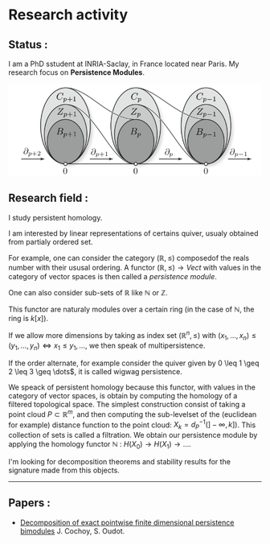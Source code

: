 Research activity
=================

Status :
--------

I am a PhD sstudent at INRIA-Saclay, in France located near Paris.
My research focus on __Persistence Modules__.

![](chain_complexes.png)

Research field :
----------------

I study persistent homology.

I am interested by linear representations of certains quiver, usualy obtained from partialy ordered set.

For example, one can consider the category $(\mathbb{R}, \leq)$ composedof the
reals number with their ususal ordering.
A functor $(\mathbb{R}, \leq) \rightarrow Vect$ with values
in the category of vector spaces is then called a _persistence module_.

One can also consider sub-sets of $\mathbb{R}$ like $\mathbb{N}$ or $\mathbb{Z}$.

This functor are naturaly modules over a certain ring (in the case of $\mathbb{N}$, the ring is $k[x]$).

If we allow more dimensions by taking as index set
$(\mathbb{R}^n, \leq)$ with $(x_1, \dots, x_n) \leq (y_1, \dots, y_n) \Leftrightarrow x_1 \leq y_1, \dots$, we then speak of multipersistence.

If the order alternate, for example consider the quiver given by 0 \leq 1 \geq 2 \leq 3 \geq \dots$, it is called wigwag persistence.

We speack of persistent homology because this functor, with values in the category of vector spaces, is obtain by computing the homology of a filtered topological space.
The simplest construction consist of taking a point cloud $P \subset \mathbb{R}^m$,
and then computing the sub-levelset of the (euclidean for example) distance function to the point cloud: $X_k = d^{-1}_P(]-\infty, k])$. This collection of sets is called a filtration.
We obtain our persistence module by applying the homology functor $\mathbb{N}$ : $H(X_0) \rightarrow H(X_1) \rightarrow \dots$.

I'm looking for decomposition theorems and stability results for the signature made from this objects.

--------------------------------------------------


Papers :
----------

* [Decomposition of exact pointwise finite dimensional persistence bimodules](https://arxiv.org/abs/1605.09726) J. Cochoy, S. Oudot.

